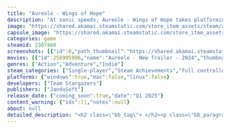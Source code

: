 ```yaml
---
title: "Aureole - Wings of Hope"
description: "At sonic speeds, Aureole - Wings of Hope takes platforming to the literal skies! Join Ramila and Ryleth on their crusade to reclaim their home from demonic forces in this unique physics-based side-scrolling game."
image: "https://shared.akamai.steamstatic.com/store_item_assets/steam/apps/2387460/header.jpg?t=1730716929"
capsule_image: "https://shared.akamai.steamstatic.com/store_item_assets/steam/apps/2387460/capsule_231x87.jpg?t=1730716929"
categories: game
steamid: 2387460
screenshots: [{"id":0,"path_thumbnail":"https://shared.akamai.steamstatic.com/store_item_assets/steam/apps/2387460/ss_7ef1d19922bba30db1be4c1d7a6f0eb624fbeb01.600x338.jpg?t=1730716929","path_full":"https://shared.akamai.steamstatic.com/store_item_assets/steam/apps/2387460/ss_7ef1d19922bba30db1be4c1d7a6f0eb624fbeb01.1920x1080.jpg?t=1730716929"},{"id":1,"path_thumbnail":"https://shared.akamai.steamstatic.com/store_item_assets/steam/apps/2387460/ss_2facd75bd4308e1332cbc2e7d0ed2c6b8b3f306a.600x338.jpg?t=1730716929","path_full":"https://shared.akamai.steamstatic.com/store_item_assets/steam/apps/2387460/ss_2facd75bd4308e1332cbc2e7d0ed2c6b8b3f306a.1920x1080.jpg?t=1730716929"},{"id":2,"path_thumbnail":"https://shared.akamai.steamstatic.com/store_item_assets/steam/apps/2387460/ss_8fe910df8530fe82bfd66507115ec31c4719b30d.600x338.jpg?t=1730716929","path_full":"https://shared.akamai.steamstatic.com/store_item_assets/steam/apps/2387460/ss_8fe910df8530fe82bfd66507115ec31c4719b30d.1920x1080.jpg?t=1730716929"},{"id":3,"path_thumbnail":"https://shared.akamai.steamstatic.com/store_item_assets/steam/apps/2387460/ss_38ed5a8a9a48d2d54f9c2963d122f4adb110250a.600x338.jpg?t=1730716929","path_full":"https://shared.akamai.steamstatic.com/store_item_assets/steam/apps/2387460/ss_38ed5a8a9a48d2d54f9c2963d122f4adb110250a.1920x1080.jpg?t=1730716929"},{"id":4,"path_thumbnail":"https://shared.akamai.steamstatic.com/store_item_assets/steam/apps/2387460/ss_1059b5d119075a6d5f5065cc3528628d3d897b07.600x338.jpg?t=1730716929","path_full":"https://shared.akamai.steamstatic.com/store_item_assets/steam/apps/2387460/ss_1059b5d119075a6d5f5065cc3528628d3d897b07.1920x1080.jpg?t=1730716929"},{"id":5,"path_thumbnail":"https://shared.akamai.steamstatic.com/store_item_assets/steam/apps/2387460/ss_38ba6976c1e6814fc34a83fbe8d6f438894b86a5.600x338.jpg?t=1730716929","path_full":"https://shared.akamai.steamstatic.com/store_item_assets/steam/apps/2387460/ss_38ba6976c1e6814fc34a83fbe8d6f438894b86a5.1920x1080.jpg?t=1730716929"},{"id":6,"path_thumbnail":"https://shared.akamai.steamstatic.com/store_item_assets/steam/apps/2387460/ss_86f1376422cf8ba6412b1824326f0375dce0d635.600x338.jpg?t=1730716929","path_full":"https://shared.akamai.steamstatic.com/store_item_assets/steam/apps/2387460/ss_86f1376422cf8ba6412b1824326f0375dce0d635.1920x1080.jpg?t=1730716929"},{"id":7,"path_thumbnail":"https://shared.akamai.steamstatic.com/store_item_assets/steam/apps/2387460/ss_0237601491948a2f2ab8fd7cbe7d956cad0e61e8.600x338.jpg?t=1730716929","path_full":"https://shared.akamai.steamstatic.com/store_item_assets/steam/apps/2387460/ss_0237601491948a2f2ab8fd7cbe7d956cad0e61e8.1920x1080.jpg?t=1730716929"},{"id":8,"path_thumbnail":"https://shared.akamai.steamstatic.com/store_item_assets/steam/apps/2387460/ss_1abe02829a3c3f571b67ae75dde14e4ebd15c041.600x338.jpg?t=1730716929","path_full":"https://shared.akamai.steamstatic.com/store_item_assets/steam/apps/2387460/ss_1abe02829a3c3f571b67ae75dde14e4ebd15c041.1920x1080.jpg?t=1730716929"},{"id":9,"path_thumbnail":"https://shared.akamai.steamstatic.com/store_item_assets/steam/apps/2387460/ss_b3cfa7e61b5e080be33f7a79686e1c2d74226452.600x338.jpg?t=1730716929","path_full":"https://shared.akamai.steamstatic.com/store_item_assets/steam/apps/2387460/ss_b3cfa7e61b5e080be33f7a79686e1c2d74226452.1920x1080.jpg?t=1730716929"},{"id":10,"path_thumbnail":"https://shared.akamai.steamstatic.com/store_item_assets/steam/apps/2387460/ss_0df7e7ad5ea015aa91114be3009519240dd8b30e.600x338.jpg?t=1730716929","path_full":"https://shared.akamai.steamstatic.com/store_item_assets/steam/apps/2387460/ss_0df7e7ad5ea015aa91114be3009519240dd8b30e.1920x1080.jpg?t=1730716929"},{"id":11,"path_thumbnail":"https://shared.akamai.steamstatic.com/store_item_assets/steam/apps/2387460/ss_7044627101f8be04555e47ccedc83b664e893d77.600x338.jpg?t=1730716929","path_full":"https://shared.akamai.steamstatic.com/store_item_assets/steam/apps/2387460/ss_7044627101f8be04555e47ccedc83b664e893d77.1920x1080.jpg?t=1730716929"},{"id":12,"path_thumbnail":"https://shared.akamai.steamstatic.com/store_item_assets/steam/apps/2387460/ss_98c10b94f4210f163efbb42dc09800fa4b58d6d2.600x338.jpg?t=1730716929","path_full":"https://shared.akamai.steamstatic.com/store_item_assets/steam/apps/2387460/ss_98c10b94f4210f163efbb42dc09800fa4b58d6d2.1920x1080.jpg?t=1730716929"}]
movies: [{"id":256995996,"name":"Aureole - New Trailer - 2024","thumbnail":"https://shared.akamai.steamstatic.com/store_item_assets/steam/apps/256995996/movie.293x165.jpg?t=1711010224","webm":{"480":"http://video.akamai.steamstatic.com/store_trailers/256995996/movie480_vp9.webm?t=1711010224","max":"http://video.akamai.steamstatic.com/store_trailers/256995996/movie_max_vp9.webm?t=1711010224"},"mp4":{"480":"http://video.akamai.steamstatic.com/store_trailers/256995996/movie480.mp4?t=1711010224","max":"http://video.akamai.steamstatic.com/store_trailers/256995996/movie_max.mp4?t=1711010224"},"highlight":true}]
genres: ["Action","Adventure","Indie"]
steam_categories: ["Single-player","Steam Achievements","Full controller support","Steam Cloud"]
platforms: {"windows":true,"mac":false,"linux":false}
developers: ["Team Stargazers"]
publishers: ["JanduSoft"]
release_date: {"coming_soon":true,"date":"Q1 2025"}
content_warning: {"ids":[],"notes":null}
about: null
detailed_description: "<h2 class=\"bb_tag\"> </h2><p class=\"bb_paragraph\"><img class=\"bb_img\" src=\"https://shared.akamai.steamstatic.com/store_item_assets/steam/apps/2387460/extras/OVERLAY_2BUENO.gif?t=1730716929\" /></p><p class=\"bb_paragraph\"></p><p class=\"bb_paragraph\"><strong>Turn into the fastest halo ever!</strong> Join Ramila and Ryleth on their crusade to reclaim their home from demonic forces in this unique <strong>physics-based platformer</strong>.</p><p class=\"bb_paragraph\"></p><p class=\"bb_paragraph\"><strong>Speed merges with precision</strong> in this celestial adventure!</p><p class=\"bb_paragraph\"></p><p class=\"bb_paragraph\">Dash through levels built to <strong>challenge your movement skills</strong> and push you to supersonic speeds, taking advantage of our <strong>satisfying and snappy controls</strong>. </p><p class=\"bb_paragraph\"></p><p class=\"bb_paragraph\"><img class=\"bb_img\" src=\"https://shared.akamai.steamstatic.com/store_item_assets/steam/apps/2387460/extras/OVERLAY_1BUENO.gif?t=1730716929\" /></p><p class=\"bb_paragraph\"></p><p class=\"bb_paragraph\">Ages after the demons were banished to the underworld, a new threat looms over the <strong>Heaven Kingdom</strong>. The demonic army has returned stronger than ever, with the self-proclaimed <strong>Demon King Lazel</strong> in command, ready to <strong>conquer the angels’ domains</strong> once and for all.</p><p class=\"bb_paragraph\"></p><p class=\"bb_paragraph\">Our angelic protagonists, <strong>Ramila and Ryleth</strong>, fall from their celestial kingdom during the invasion and get stranded in the mortal realm with a single mission in mind: <strong>To get back home and reclaim it from the Demon King!</strong></p><p class=\"bb_paragraph\"> </p><h2 class=\"bb_tag\"><img class=\"bb_img\" src=\"https://shared.akamai.steamstatic.com/store_item_assets/steam/apps/2387460/extras/OVERLAY_3BUENO.gif?t=1730716929\" /></h2><h2 class=\"bb_tag\"> </h2><ul class=\"bb_ul\"><li><p class=\"bb_paragraph\">Travel through colorful biomes, each one expanding the gameplay and mechanics!</p></li><li><p class=\"bb_paragraph\">Intuitive controls. Easy to learn, fun to master!</p></li><li><p class=\"bb_paragraph\">Up-beat soundtrack to reinforce the high-speed gameplay!</p></li><li><p class=\"bb_paragraph\">Surpass your own limits and climb the global leaderboards.</p></li><li><p class=\"bb_paragraph\">Find hidden collectibles!</p></li><li><p class=\"bb_paragraph\">BEACH BALL!!!</p></li></ul><p class=\"bb_paragraph\"><img class=\"bb_img\" src=\"https://shared.akamai.steamstatic.com/store_item_assets/steam/apps/2387460/extras/OVERLAY_4.gif?t=1730716929\" /></p>"
---
```


